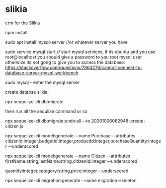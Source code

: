 # slikia
crm for the Slikia


 npm install

 sudo apt install mysql-server //or whatever server you have

 sudo service mysql start // start mysql services, if its ubuntu and you use root@localhost you should give a password to you root mysql user otherwize its not gong to give you to access the database: https://stackoverflow.com/questions/7864276/cannot-connect-to-database-server-mysql-workbench
 
 
sudo mysql - enter the mysql server
 
create databse slikia;

npx sequelize-cli db:migrate







then run all the sequlize command or so


npx sequelize-cli db:migrate:undo:all --to 20201006082948-create-citizen.js


npx sequelize-cli model:generate --name Purchase --attributes citizenId:integer,budgetId:integer,productId:integer,purchaseQuantity:integer --underscored






npx sequelize-cli model:generate --name Citizen --attributes firstName:string,lastName:string,citizenId:integer --underscored




quantity:integer,category:string,price:integer --underscored


npx sequelize-cli migration:generate --name migration-skeleton

